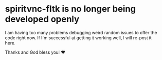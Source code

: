 # spiritvnc-fltk is no longer being developed openly #
I am having too many problems debugging weird random issues to offer the code right now.  If I'm successful at getting it working well, I will re-post it here.

Thanks and God bless you! :heart:
